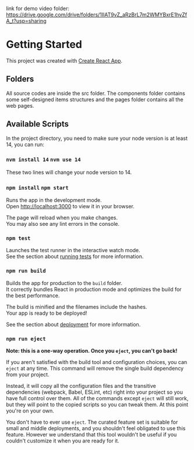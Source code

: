 link for demo video folder: https://drive.google.com/drive/folders/1IlAT9vZ_aRzBrL7m2WMYBxrE1hyZfA_t?usp=sharing
# Getting Started 

This project was created with [Create React App](https://github.com/facebook/create-react-app).

## Folders

All source codes are inside the src folder. The components folder contains some self-designed items structures and the pages folder contains all the web pages.

## Available Scripts

In the project directory, you need to make sure your node version is at least 14, you can run:

### `nvm install 14` `nvm use 14`

These two lines will change your node version to 14.

### `npm install` `npm start`

Runs the app in the development mode.\
Open [http://localhost:3000](http://localhost:3000) to view it in your browser.

The page will reload when you make changes.\
You may also see any lint errors in the console.

### `npm test`

Launches the test runner in the interactive watch mode.\
See the section about [running tests](https://facebook.github.io/create-react-app/docs/running-tests) for more information.

### `npm run build`

Builds the app for production to the `build` folder.\
It correctly bundles React in production mode and optimizes the build for the best performance.

The build is minified and the filenames include the hashes.\
Your app is ready to be deployed!

See the section about [deployment](https://facebook.github.io/create-react-app/docs/deployment) for more information.

### `npm run eject`

**Note: this is a one-way operation. Once you `eject`, you can't go back!**

If you aren't satisfied with the build tool and configuration choices, you can `eject` at any time. This command will remove the single build dependency from your project.

Instead, it will copy all the configuration files and the transitive dependencies (webpack, Babel, ESLint, etc) right into your project so you have full control over them. All of the commands except `eject` will still work, but they will point to the copied scripts so you can tweak them. At this point you're on your own.

You don't have to ever use `eject`. The curated feature set is suitable for small and middle deployments, and you shouldn't feel obligated to use this feature. However we understand that this tool wouldn't be useful if you couldn't customize it when you are ready for it.

